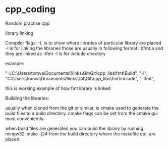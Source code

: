 # cpp_coding
Random practise cpp

library linking

Compiler flags:
-L is to show where libraries of particular library are placed
-l is for linking the libraries those are usually in following format libfmt.a and they are linked as -lfmt
-I is for include directory

example: 

  "-LC:\\Users\\tomva\\Documents\\1links\\Git\\Git\\cpp_libs\\fmt\\Build",
  "-I",
  "C:\\Users\\tomva\\Documents\\1links\\Git\\Git\\cpp_libs\\fmt\\include",
  "-lfmt",

this is working example of how fmt library is linked

Building the libraries:

usually when cloned from the git or similar, is cmake used to generate the build files to a build directory.
cmake flags can be set from the cmake gui most conveniently.

when build files are generated you can build the library by running mingw32-make -j24 from the build directory
where the makefile etc. are placed.

